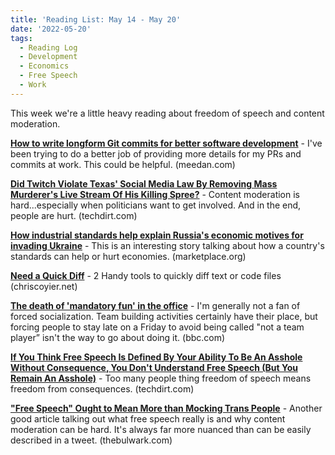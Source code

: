 ```yaml
---
title: 'Reading List: May 14 - May 20'
date: '2022-05-20'
tags:
  - Reading Log
  - Development
  - Economics
  - Free Speech
  - Work
---
```


This week we're a little heavy reading about freedom of speech and content moderation.
<!-- excerpt -->

[**How to write longform Git commits for better software development**](https://meedan.com/blog/how-to-write-longform-git-commits-for-better-software-development) - I've been trying to do a better job of providing more details for my PRs and commits at work. This could be helpful. <span className="domain-name">(meedan.com)</span>

[**Did Twitch Violate Texas' Social Media Law By Removing Mass Murderer's Live Stream Of His Killing Spree?**](https://www.techdirt.com/2022/05/16/did-twitch-violate-texas-social-media-law-by-removing-mass-murderers-live-stream-of-his-killing-spree/) - Content moderation is hard...especially when politicians want to get involved. And in the end, people are hurt. <span className="domain-name">(techdirt.com)</span>

[**How industrial standards help explain Russia's economic motives for invading Ukraine**](https://www.marketplace.org/2022/05/17/industrial-standards-help-explain-russias-economic-motives-invading-ukraine/) - This is an interesting story talking about how a country's standards can help or hurt economies. <span className="domain-name">(marketplace.org)</span>

[**Need a Quick Diff**](https://chriscoyier.net/2022/05/17/need-a-quick-diff/) - 2 Handy tools to quickly diff text or code files <span className="domain-name">(chriscoyier.net)</span>

[**The death of 'mandatory fun' in the office**](https://www.bbc.com/worklife/article/20220517-the-death-of-mandatory-fun-in-the-office) - I'm generally not a fan of forced socialization. Team building activities certainly have their place, but forcing people to stay late on a Friday to avoid being called "not a team player” isn't the way to go about doing it. <span className="domain-name">(bbc.com)</span>

[**If You Think Free Speech Is Defined By Your Ability To Be An Asshole Without Consequence, You Don't Understand Free Speech (But You Remain An Asshole)**](https://www.techdirt.com/2022/05/20/if-you-think-free-speech-is-defined-by-your-ability-to-be-an-asshole-without-consequence-you-dont-understand-free-speech-but-you-remain-an-asshole/) - Too many people thing freedom of speech means freedom from consequences. <span className="domain-name">(techdirt.com)</span>

[**"Free Speech" Ought to Mean More than Mocking Trans People**](https://www.thebulwark.com/free-speech-ought-to-mean-more-than-mocking-trans-people/) - Another good article talking out what free speech really is and why content moderation can be hard. It's always far more nuanced than can be easily described in a tweet. <span className="domain-name">(thebulwark.com)</span>